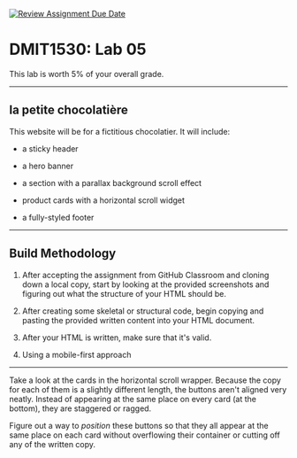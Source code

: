 [![Review Assignment Due Date](https://classroom.github.com/assets/deadline-readme-button-22041afd0340ce965d47ae6ef1cefeee28c7c493a6346c4f15d667ab976d596c.svg)](https://classroom.github.com/a/PvP53klJ)
# DMIT1530: Lab 05

This lab is worth 5% of your overall grade.

--- 

## la petite chocolatière

This website will be for a fictitious chocolatier. It will include: 

- a sticky header

- a hero banner 

- a section with a parallax background scroll effect

- product cards with a horizontal scroll widget

- a fully-styled footer

---

## Build Methodology 

1. After accepting the assignment from GitHub Classroom and cloning down a local copy, start by looking at the provided screenshots and figuring out what the structure of your HTML should be.

2. After creating some skeletal or structural code, begin copying and pasting the provided written content into your HTML document. 

3. After your HTML is written, make sure that it's valid.

4. Using a mobile-first approach

--- 

Take a look at the cards in the horizontal scroll wrapper. Because the copy for each of them is a slightly different length, the buttons aren't aligned very neatly. Instead of appearing at the same place on every card (at the bottom), they are staggered or ragged. 

Figure out a way to *position* these buttons so that they all appear at the same place on each card without overflowing their container or cutting off any of the written copy.
